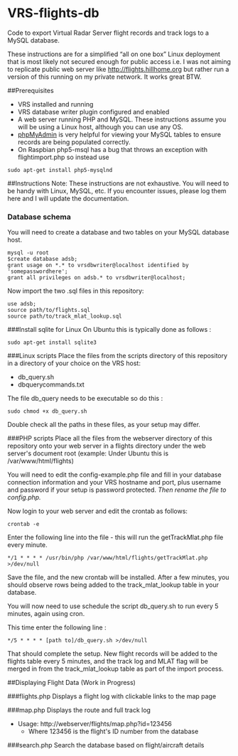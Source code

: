 # VRS-flights-db
Code to export Virtual Radar Server flight records and track logs to a MySQL database. 

These instructions are for a simplified “all on one box” Linux deployment that is most likely not secured enough for public access i.e. I was not aiming to replicate public web server like http://flights.hillhome.org but rather run a version of this running on my private network. It works great BTW.

##Prerequisites
- VRS installed and running
- VRS database writer plugin configured and enabled
- A web server running PHP and MySQL. These instructions assume you will be using a Linux host, although you can use any OS.
- [phpMyAdmin](https://www.phpmyadmin.net) is very helpful for viewing your MySQL tables to ensure records are being populated correctly.
- On Raspbian php5-msql has a bug that throws an exception with flightimport.php so instead use
```
sudo apt-get install php5-mysqlnd 
```
  

##Instructions
Note: These instructions are not exhaustive.  You will need to be handy with Linux, MySQL, etc.  If you encounter issues, please log them here and I will update the documentation.

### Database schema
You will need to create a database and two tables on your MySQL database host.

```
mysql -u root
$create database adsb;
grant usage on *.* to vrsdbwriter@localhost identified by 'somepasswordhere';
grant all privileges on adsb.* to vrsdbwriter@localhost;
```

Now import the two .sql files in this repository:
```
use adsb;
source path/to/flights.sql
source path/to/track_mlat_lookup.sql
```

###Install sqlite for Linux
On Ubuntu this is typically done as follows : 
```
sudo apt-get install sqlite3
```

###Linux scripts
Place the files from the scripts directory of this repository in a directory of your choice on the VRS host:
- db_query.sh
- dbquerycommands.txt

The file db_query needs to be executable so do this :
```
sudo chmod +x db_query.sh
```
Double check all the paths in these files, as your setup may differ.

###PHP scripts
Place all the files from the webserver directory of this repository onto your web server in a flights directory under the web server's document root (example: Under Ubuntu this is /var/www/html/flights)

You will need to edit the config-example.php file and fill in your database connection information and your VRS hostname and port, plus username and password if your setup is password protected.  *Then rename the file to config.php.*

Now login to your web server and edit the crontab as follows:
```
crontab -e
```
Enter the following line into the file - this will run the getTrackMlat.php file every minute.
```
*/1 * * * * /usr/bin/php /var/www/html/flights/getTrackMlat.php >/dev/null
```
Save the file, and the new crontab will be installed.  After a few minutes, you should observe rows being added to the track_mlat_lookup table in your database.

You will now need to use schedule the script db_query.sh to run every 5 minutes, again using cron.

This time enter the following line :

```
*/5 * * * * [path to]/db_query.sh >/dev/null
```

That should complete the setup.  New flight records will be added to the flights table every 5 minutes, and the track log and MLAT flag will be merged in from the track_mlat_lookup table as part of the import process.

##Displaying Flight Data
(Work in Progress)

###flights.php
Displays a flight log with clickable links to the map page

###map.php
Displays the route and full track log
- Usage: http://webserver/flights/map.php?id=123456
  - Where 123456 is the flight's ID number from the database

###search.php
Search the database based on flight/aircraft details
